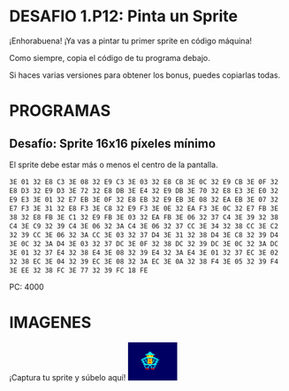 # DESAFIO 1.P12: Pinta un Sprite

¡Enhorabuena! ¡Ya vas a pintar tu primer sprite en código máquina!

Como siempre, copia el código de tu programa debajo. 

Si haces varias versiones para obtener los bonus, puedes copiarlas todas.

# PROGRAMAS

## Desafío: Sprite 16x16 píxeles mínimo
El sprite debe estar más o menos el centro de la pantalla.
```
3E 01 32 E8 C3 3E 08 32 E9 C3 3E 03 32 E8 CB 3E 0C 32 E9 CB 3E 0F 32 E8 D3 32 E9 D3 3E 72 32 E8 DB 3E E4 32 E9 DB 3E 70 32 E8 E3 3E E0 32 E9 E3 3E 01 32 E7 EB 3E 0F 32 E8 EB 32 E9 EB 3E 08 32 EA EB 3E 07 32 E7 F3 3E 31 32 E8 F3 3E C8 32 E9 F3 3E 0E 32 EA F3 3E 0C 32 E7 FB 3E 38 32 E8 FB 3E C1 32 E9 FB 3E 03 32 EA FB 3E 06 32 37 C4 3E 39 32 38 C4 3E C9 32 39 C4 3E 06 32 3A C4 3E 06 32 37 CC 3E 34 32 38 CC 3E C2 32 39 CC 3E 06 32 3A CC 3E 03 32 37 D4 3E 31 32 38 D4 3E C8 32 39 D4 3E 0C 32 3A D4 3E 03 32 37 DC 3E 0F 32 38 DC 32 39 DC 3E 0C 32 3A DC 3E 01 32 37 E4 32 38 E4 3E 08 32 39 E4 32 3A E4 3E 01 32 37 EC 3E 02 32 38 EC 3E 04 32 39 EC 3E 08 32 3A EC 3E 0A 32 38 F4 3E 05 32 39 F4 3E EE 32 38 FC 3E 77 32 39 FC 18 FE
```
PC: 4000

# IMAGENES
¡Captura tu sprite y súbelo aquí!
![Desafío](/sprite.png)
